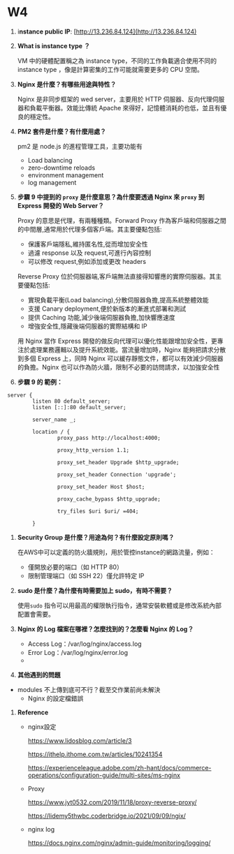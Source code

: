 # W4

1. i**nstance public IP**: [http://13.236.84.124](http://13.236.84.124)

2. **What is instance type ？**
    
    VM 中的硬體配置稱之為 instance type，不同的工作負載適合使用不同的 instance type ，像是計算密集的工作可能就需要更多的 CPU 空間。
    
3. **Nginx 是什麼？有哪些用途與特性？**
    
    Nginx 是非同步框架的 wed server，主要用於 HTTP 伺服器、反向代理伺服器和負載平衡器。效能比傳統 Apache 來得好，記憶體消耗的也低，並且有優良的穩定性。
    
4. **PM2 套件是什麼？有什麼用處？**
    
    pm2 是 node.js 的進程管理工具，主要功能有
    
    - Load balancing
    - zero-downtime reloads
    - environment management
    - log management
5. **步驟 9 中提到的 `proxy` 是什麼意思？為什麼要透過 Nginx 來 `proxy` 到 Express 開發的 Web Server？**
    
    Proxy 的意思是代理，有兩種種類。Forward Proxy 作為客戶端和伺服器之間的中間層,通常用於代理多個客戶端。其主要優點包括:
    
    - 保護客戶端隱私,維持匿名性,從而增加安全性
    - 過濾 response 以及 request,可進行內容控制
    - 可以修改 request,例如添加或更改 headers
    
    Reverse Proxy 位於伺服器端,客戶端無法直接得知響應的實際伺服器。其主要優點包括:
    
    - 實現負載平衡(Load balancing),分散伺服器負擔,提高系統整體效能
    - 支援 Canary deployment,便於新版本的漸進式部署和測試
    - 提供 Caching 功能,減少後端伺服器負擔,加快響應速度
    - 增強安全性,隱藏後端伺服器的實際結構和 IP
    
    用 Nginx 當作 Express 開發的做反向代理可以優化性能跟增加安全性，更專注於處理業務邏輯以及提升系統效能。當流量增加時，Nginx 能夠把請求分散到多個 Express 上，同時 Nginx 可以緩存靜態文件，都可以有效減少伺服器的負擔。Nginx 也可以作為防火牆，限制不必要的訪問請求，以加強安全性
    
6. **步驟 9 的 範例：**

```
server {
        listen 80 default_server;
        listen [::]:80 default_server;

        server_name _;

        location / {
                proxy_pass http://localhost:4000;

                proxy_http_version 1.1;

                proxy_set_header Upgrade $http_upgrade;

                proxy_set_header Connection 'upgrade';

                proxy_set_header Host $host;

                proxy_cache_bypass $http_upgrade;
                
                try_files $uri $uri/ =404;
              
        }
```

1. **Security Group 是什麼？用途為何？有什麼設定原則嗎？**
    
    在AWS中可以定義的防火牆規則，用於管控instance的網路流量，例如：
    
    - 僅開放必要的端口（如 HTTP 80）
    - 限制管理端口（如 SSH 22）僅允許特定 IP
2. **sudo 是什麼？為什麼有時需要加上 sudo，有時不需要？**
    
    使用`sudo` 指令可以用最高的權限執行指令，通常安裝軟體或是修改系統內部配置會需要。
    
3. **Nginx 的 Log 檔案在哪裡？怎麼找到的？怎麼看 Nginx 的 Log？**
    - Access Log：/var/log/nginx/access.log
    - Error Log：/var/log/nginx/error.log
    - 
4. **其他遇到的問題**
- modules 不上傳到底可不行？截至交作業前尚未解決
    - Nginx 的設定檔錯誤
1. **Reference**
    - nginx設定
        
        https://www.lidosblog.com/article/3
        
        https://ithelp.ithome.com.tw/articles/10241354
        
        https://experienceleague.adobe.com/zh-hant/docs/commerce-operations/configuration-guide/multi-sites/ms-nginx
        
    - Proxy
        
        https://www.jyt0532.com/2019/11/18/proxy-reverse-proxy/
        
        https://lidemy5thwbc.coderbridge.io/2021/09/09/ngix/
        
    - nginx log
        
        https://docs.nginx.com/nginx/admin-guide/monitoring/logging/
        
    